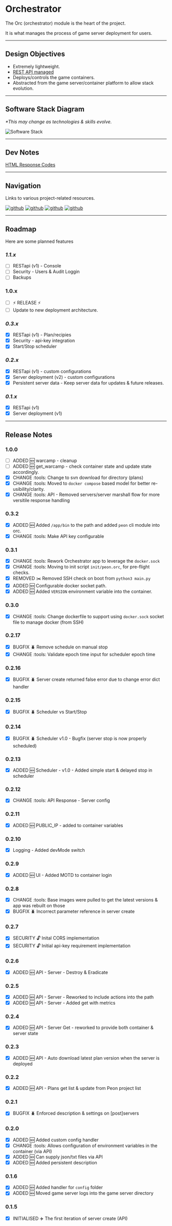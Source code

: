 # Orchestrator

The Orc (orchestrator) module is the heart of the project.

It is what manages the process of game server deployment for users.

---

## Design Objectives

- Extremely lightweight.
- [REST API managed](../guides/02_rest_api.md)
- Deploys/controls the game containers.
- Abstracted from the game server/container platform to allow stack evolution.

---

## Software Stack Diagram

*\*This may change as technologies & skills evolve.*

![Software Stack](../images/diagrams/diagram_orc.png)

---

## Dev Notes

[HTML Response Codes](https://www.restapitutorial.com/httpstatuscodes.html)

---

## Navigation

Links to various project-related resources.

[![github](../images/buttons/button_github.svg)](https://github.com/the-peon-project/peon-orc)
[![github](../images/buttons/button_bug.svg)](https://github.com/the-peon-project/peon-orc/issues/new/choose)
[![github](../images/buttons/button_changelog.svg)](../development/01_orchestrator.md#release-notes)
[![github](../images/buttons/button_docker.svg)](https://hub.docker.com/repository/docker/umlatt/peon.orc/general)

---

## Roadmap

Here are some planned features

### *1.1.x*

- [ ] RESTapi (v1) - Console
- [ ] Security - Users & Audit Loggin
- [ ] Backups

### 1.0.x

- [ ] :zap: RELEASE :zap:
- [ ] Update to new deployment architecture.

### *0.3.x*

- [x] RESTapi (v1) - Plan/recipies
- [x] Security - api-key integration
- [x] Start/Stop scheduler
  
### *0.2.x*

- [x] RESTapi (v1) - custom configurations
- [x] Server deployment (v2) - custom configurations
- [x] Persistent server data - Keep server data for updates & future releases.

### *0.1.x*

- [x] RESTapi (v1)
- [x] Server deployment (v1)

---

## Release Notes

### 1.0.0

- [ ] ADDED :new: warcamp - cleanup
- [ ] ADDED :new: get_warcamp - check container state and update state accordingly.
- [x] CHANGE :tools: Change to svn download for directory (plans)
- [x] CHANGE :tools: Moved to `docker compose` based model for better re-usibility/clarity.
- [x] CHANGE :tools: API - Removed servers/server marshall flow for more versitile response handling

### 0.3.2

- [x] ADDED :new: Added `/app/bin` to the path and added `peon` cli module into orc.
- [x] CHANGE :tools: Make API key configurable

### 0.3.1

- [x] CHANGE :tools: Rework Orchestrator app to leverage the `docker.sock`
- [x] CHANGE :tools: Moving to init script `init/peon.orc`, for pre-flight checks.
- [x] REMOVED :scissors: Removed SSH check on boot from `python3 main.py`
- [x] ADDED :new: Configurable docker socket path.
- [x] ADDED :new: Added `VERSION` environment variable into the container.

### 0.3.0

- [x] CHANGE :tools: Change dockerfile to support using `docker.sock` socket file to manage docker (from SSH)

### 0.2.17

- [x] BUGFIX :beetle: Remove schedule on manual stop
- [x] CHANGE :tools: Validate epoch time input for scheduler epoch time

### 0.2.16

- [x] BUGFIX :beetle: Server create returned false error due to change error dict handler

### 0.2.15

- [x] BUGFIX :beetle: Scheduler vs Start/Stop

### 0.2.14

- [x] BUGFIX :beetle: Scheduler v1.0 - Bugfix (server stop is now properly scheduled)

### 0.2.13

- [x] ADDED :new: Scheduler - v1.0 - Added simple start & delayed stop in scheduler

### 0.2.12

- [x] CHANGE :tools: API Response - Server config

### 0.2.11

- [x] ADDED :new: PUBLIC_IP - added to container variables

### 0.2.10

- [x] Logging - Added devMode switch

### 0.2.9

- [x] ADDED :new: UI - Added MOTD to container login

### 0.2.8

- [x] CHANGE :tools:  Base images were pulled to get the latest versions & app was rebuilt on those
- [x] BUGFIX :beetle: Incorrect parameter reference in server create

### 0.2.7

- [x] SECURITY :unlock: Inital CORS implementation
- [x] SECURITY :unlock: Initial api-key requirement implementation

### 0.2.6

- [x] ADDED :new: API - Server - Destroy & Eradicate

### 0.2.5

- [x] ADDED :new: API - Server - Reworked to include actions into the path
- [x] ADDED :new: API - Server - Added get with metrics

### 0.2.4

- [x] ADDED :new: API - Server Get - reworked to provide both container & server state

### 0.2.3

- [x] ADDED :new: API - Auto download latest plan version when the server is deployed

### 0.2.2

- [x] ADDED :new: API - Plans get list & update from Peon project list

### 0.2.1

- [x] BUGFIX :beetle: Enforced description & settings on [post]servers

### 0.2.0

- [x] ADDED :new: Added custom config handler
- [x] CHANGE :tools: Allows configuration of environment variables in the container (via API)
- [x] ADDED :new: Can supply json/txt files via API
- [x] ADDED :new: Added persistent description

### 0.1.6

- [x] ADDED :new: Added handler for `config` folder
- [x] ADDED :new: Moved game server logs into the game server directory

### 0.1.5

- [x] INITIALISED :airplane: The first iteration of server create (API)

